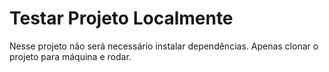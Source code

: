 # Testar Projeto Localmente
Nesse projeto não será necessário instalar dependências. Apenas clonar o projeto para máquina e rodar.
